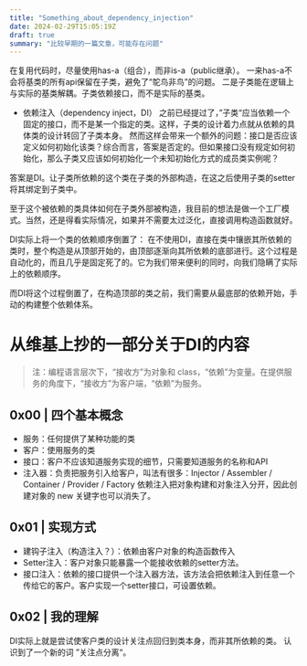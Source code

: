 ```yaml
---
title: "Something_about_dependency_injection"
date: 2024-02-29T15:05:19Z
draft: true
summary: "比较早期的一篇文章，可能存在问题"
---
```


在复用代码时，尽量使用has-a（组合），而非is-a（public继承）。
一来has-a不会将基类的所有api保留在子类，避免了“鸵鸟非鸟”的问题。
二是子类能在逻辑上与实际的基类解耦。子类依赖接口，而不是实际的基类。

+ 依赖注入（dependency inject，DI）
之前已经提过了，”子类“应当依赖一个固定的接口，而不是某一个指定的类。这样，子类的设计着力点就从依赖的具体类的设计转回了子类本身。
然而这样会带来一个额外的问题：接口是否应该定义如何初始化该类？综合而言，答案是否定的。但如果接口没有规定如何初始化，那么子类又应该如何初始化一个未知初始化方式的成员类实例呢？

答案是DI。让子类所依赖的这个类在子类的外部构造，在这之后使用子类的setter将其绑定到子类中。

至于这个被依赖的类具体如何在子类外部被构造，我目前的想法是做一个工厂模式。当然，还是得看实际情况，如果并不需要太过泛化，直接调用构造函数就好。

DI实际上将一个类的依赖顺序倒置了：
在不使用DI，直接在类中镶嵌其所依赖的类时，整个构造是从顶部开始的，由顶部逐渐向其所依赖的底部进行。这个过程是自动化的，而且几乎是固定死了的。它为我们带来便利的同时，向我们隐瞒了实际上的依赖顺序。

而DI将这个过程倒置了，在构造顶部的类之前，我们需要从最底部的依赖开始，手动的构建整个依赖体系。

# 从维基上抄的一部分关于DI的内容

> 注：编程语言层次下，“接收方”为对象和 class，“依赖”为变量。在提供服务的角度下，“接收方”为客户端，“依赖”为服务。

## 0x00 | 四个基本概念
+ 服务：任何提供了某种功能的类
+ 客户：使用服务的类
+ 接口：客户不应该知道服务实现的细节，只需要知道服务的名称和API
+ 注入器：负责把服务引入给客户，叫法有很多：Injector / Assembler / Container / Provider / Factory
依赖注入把对象构建和对象注入分开，因此创建对象的 new 关键字也可以消失了。

## 0x01 | 实现方式
+ 建钩子注入（构造注入？）：依赖由客户对象的构造函数传入
+ Setter注入：客户对象只能暴露一个能接收依赖的setter方法。
+ 接口注入：依赖的接口提供一个注入器方法，该方法会把依赖注入到任意一个传给它的客户。客户实现一个setter接口，可设置依赖。

## 0x02 | 我的理解
DI实际上就是尝试使客户类的设计关注点回归到类本身，而非其所依赖的类。
认识到了一个新的词 ”关注点分离“。